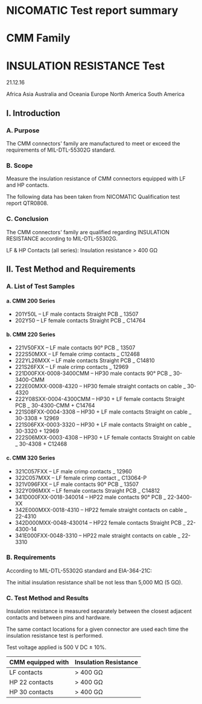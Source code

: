 <!-- PAGE: 1 -->
# NICOMATIC Test report summary
# CMM Family
# INSULATION RESISTANCE Test
<!-- PAGE: 2 -->
21.12.16

Africa Asia Australia and Oceania Europe North America South America

## I. Introduction

### A. Purpose

The CMM connectors' family are manufactured to meet or exceed the requirements of MIL-DTL-55302G standard.

### B. Scope

Measure the insulation resistance of CMM connectors equipped with LF and HP contacts.

The following data has been taken from NICOMATIC Qualification test report QTR0808.

### C. Conclusion

The CMM connectors' family are qualified regarding INSULATION RESISTANCE according to MIL-DTL-55302G.

LF & HP Contacts (all series): Insulation resistance > 400 GΩ

## II. Test Method and Requirements

### A. List of Test Samples

#### a. CMM 200 Series
- 201Y50L – LF male contacts Straight PCB _ 13507
- 202Y50 – LF female contacts Straight PCB _ C14764

#### b. CMM 220 Series
- 221V50FXX – LF male contacts 90° PCB _ 13507
- 222S50MXX – LF female crimp contacts _ C12468
- 222YL26MXX – LF male contacts Straight PCB _ C14810
- 221S26FXX – LF male crimp contacts _ 12969
- 221D00FXX-0008-3400CMM – HP30 male contacts 90° PCB _ 30-3400-CMM
- 222E00MXX-0008-4320 – HP30 female straight contacts on cable _ 30-4320
- 222Y08SXX-0004-4300CMM – HP30 + LF female contacts Straight PCB _ 30-4300-CMM + C14764
- 221S08FXX-0004-3308 – HP30 + LF male contacts Straight on cable _ 30-3308 + 12969
- 221S06FXX-0003-3320 – HP30 + LF male contacts Straight on cable _ 30-3320 + 12969
- 222S06MXX-0003-4308 – HP30 + LF female contacts Straight on cable _ 30-4308 + C12468
<!-- PAGE: 3 -->
#### c. CMM 320 Series
- 321C057FXX – LF male crimp contacts _ 12960
- 322C057MXX – LF female crimp contact _ C13064-P
- 321V096FXX – LF male contacts 90° PCB _ 13507
- 322Y096MXX – LF female contacts Straight PCB _ C14812
- 341D000FXX-0018-340014 – HP22 male contacts 90° PCB _ 22-3400-XX
- 342E000MXX-0018-4310 – HP22 female straight contacts on cable _ 22-4310
- 342D000MXX-0048-430014 – HP22 female contacts Straight PCB _ 22-4300-14
- 341E000FXX-0048-3310 – HP22 male straight contacts on cable _ 22-3310

### B. Requirements

According to MIL-DTL-55302G standard and EIA-364-21C:

The initial insulation resistance shall be not less than 5,000 MΩ (5 GΩ).

### C. Test Method and Results

Insulation resistance is measured separately between the closest adjacent contacts and between pins and hardware.

The same contact locations for a given connector are used each time the insulation resistance test is performed.

Test voltage applied is 500 V DC ± 10%.

| CMM equipped with | Insulation Resistance |
|-------------------|----------------------|
| LF contacts       | > 400 GΩ             |
| HP 22 contacts    | > 400 GΩ             |
| HP 30 contacts    | > 400 GΩ             |